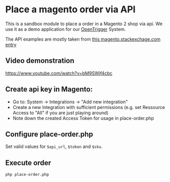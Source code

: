 # Place a magento order via API

This is a sandbox module to place a order in a Magento 2 shop via api. We use it as a demo application for our [OpenTrigger](https://www.opentrigger.com) System.

The API examples are mostly taken from [this magento.stackexchage.com entry](http://magento.stackexchange.com/questions/136028/magento-2-create-order-using-rest-api)

## Video demonstration
https://www.youtube.com/watch?v=bM9SWjf4cbc

## Create api key in Magento:

- Go to: System -> Integrations -> "Add new integration"
- Create a new Integration with sufficient permissions (e.g. set Ressource Access to "All" if you are just playing around)
- Note down the created Access Token for usage in place-order.php

## Configure place-order.php

Set valid values for `$api_url`, `$token` and `$sku`.

## Execute order
``php place-order.php``


